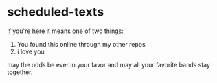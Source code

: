 # scheduled-texts

if you're here it means one of two things:


1. You found this online through my other repos
2. i love you

may the odds be ever in your favor and may all your favorite bands stay together.
